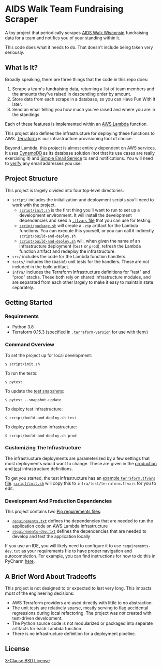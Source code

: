 # AIDS Walk Team Fundraising Scraper

A toy project that periodically scrapes [AIDS Walk Wisconsin](https://www.aidswalk.net/wisconsin/) fundraising data for a team and notifies you of your standing within it.

This code does what it needs to do. That doesn't include being taken very seriously.

## What Is It?

Broadly speaking, there are three things that the code in this repo does:

1. Scrape a team's fundraising data, returning a list of team members and the amounts they've raised in descending order by amount.
1. Store data from each scrape in a database, so you can Have Fun With It later.
1. Send an email telling you how much you've raised and where you are in the standings.

Each of these features is implemented within an [AWS Lambda](https://aws.amazon.com/lambda/) function.

This project also defines the infrastructure for deploying these functions to AWS.
[Terraform](https://www.terraform.io) is our infrastructure provisioning tool of choice.

Beyond Lambda, this project is almost entirely dependent on AWS services.
It uses [DynamoDB](https://aws.amazon.com/dynamodb/) as its database solution (not that its use cases are really exercising it) and [Simple Email Service](https://aws.amazon.com/ses/) to send notifications.
You will need to [verify](https://docs.aws.amazon.com/ses/latest/DeveloperGuide/verify-email-addresses.html) any email addresses you use.

## Project Structure

This project is largely divided into four top-level directories:

- `script/` includes the initialization and deployment scripts you'll need to work with the project.
    - [`script/init.sh`](script/init.sh) is the first thing you'll want to run to set up a development environment.
      It will install the development dependencies and seed a [`.tfvars` file](https://www.terraform.io/docs/language/values/variables.html#variable-definitions-tfvars-files) that you can use for testing.
    - [`script/package.sh`](script/package.sh) will create a `.zip` artifact for the Lambda functions. 
      You can execute this yourself, or you can call it indirectly `script/build-and-deploy.sh`
    - [`script/build-and-deploy.sh`](script/build-and-deploy.sh) will, when given the name of an infrastructure deployment (`test` or `prod`), refresh the Lambda function artifact and redeploy the infrastructure.
- `src/` includes the code for the Lambda function handlers.
- `tests/` includes the (basic!) unit tests for the handlers.
  These are not included in the build artifact.
- `infra/` includes the Terraform infrastructure definitions for "test" and "prod" stacks.
  These both rely on shared infrastructure modules, and are separated from each other largely to make it easy to maintain state separately.
  
## Getting Started

### Requirements

- Python 3.8
- Terraform 0.15.3 (specified in [`.terraform-version`](.terraform-version) for use with [tfenv](https://github.com/tfutils/tfenv#terraform-version-file))

### Command Overview

To set the project up for local development:

```shell
$ script/init.sh
```

To run the tests:

```shell
$ pytest
```

To update the [test snapshots](https://pypi.org/project/pytest-snapshot/):

```shell
$ pytest --snapshot-update
```

To deploy test infrastructure:

```shell
$ script/build-and-deploy.sh test
```

To deploy production infrastructure:

```shell
$ script/build-and-deploy.sh prod
```

### Customizing The Infrastructure

The infrastructure deployments are parameterized by a few settings that most deployments would want to change.
These are given in the [production](infra/prod/main.tf) and [test](infra/test/main.tf) infrastructure definitions.

To get you started, the test infrastructure has an [example `terraform.tfvars` file](infra/test/terraform.tfvars.example).
[`script/init.sh`](script/init.sh) will copy this to `infra/test/terraform.tfvars` for you to edit.

### Development And Production Dependencies

This project contains two [Pip requirements files](https://pip.pypa.io/en/stable/user_guide/#requirements-files):

- [`requirements.txt`](requirements.txt) defines the dependencies that are needed to run the application code on AWS Lambda infrastructure
- [`requirements-dev.txt`](requirements-dev.txt) defines the dependencies that are needed to develop and test the application locally

If you use an IDE, you will likely need to configure it to use `requirements-dev.txt` as your requirements file to have proper navigation and autocompletion.
For example, you can find instructions for how to do this in PyCharm [here](https://www.jetbrains.com/help/pycharm/managing-dependencies.html#configure-requirements).

## A Brief Word About Tradeoffs

This project is not designed to or expected to last very long.
This impacts most of the engineering decisions:

- AWS Terraform providers are used directly with little to no abstraction.
- The unit tests are relatively sparse, mostly serving to flag accidental regressions during local refactoring.
  The project was _not_ created with test-driven development.
- The Python source code is not modularized or packaged into separate artifacts for each Lambda function.
- There is no infrastructure definition for a deployment pipeline.

## License

[3-Clause BSD License](LICENSE)
